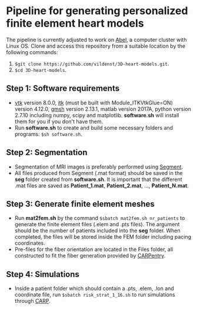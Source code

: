 # Pipeline for generating personalized finite element heart models #

The pipeline is currently adjusted to work on [Abel](http://www.uio.no/english/services/it/research/hpc/abel/), a computer cluster with Linux OS. 
Clone and access this repository from a suitable location by the following commands:
1. ```$git clone https://github.com/vildenst/3D-heart-models.git```.
2. ```$cd 3D-heart-models```.

## Step 1: Software requirements ##
* [vtk](http://www.vtk.org) version 8.0.0, [itk](https://itk.org) (must be built with Module_ITKVtkGlue=ON) version 4.12.0, [gmsh](http://gmsh.info) version 2.13.1, matlab version 2017A, python version 2.7.10 including numpy, scipy and matplotlib. **software.sh** will install them for you if you don't have them.
* Run **software.sh** to create and build some necessary folders and programs: ```$sh software.sh```.

## Step 2: Segmentation ##
* Segmentation of MRI images is preferably performed using [Segment](http://medviso.com/download2/). 
* All files produced from Segment (.mat format) should be saved in the **seg** folder created from **software.sh**. It is important that the different .mat files are saved as **Patient_1.mat**, **Patient_2.mat**, ..., **Patient_N.mat**.

## Step 3: Generate finite element meshes ##
* Run **mat2fem.sh** by the command ```$sbatch mat2fem.sh nr_patients``` to generate the finite element files (.elem and .pts files). The argument should be the number of patients included into the **seg** folder. When completed, the files will be stored inside the FEM folder including pacing coordinates.
* Pre-files for the fiber orientation are located in the Files folder, all constructed to fit the fiber generation provided by [CARPentry](https://carp.medunigraz.at/carputils/cme-installation.html). 

## Step 4: Simulations ##
* Inside a patient folder which should contain a .pts, .elem, .lon and coordinate file, run ```$sbatch risk_strat_1_16.sh``` to run simulations through [CARP](https://carp.medunigraz.at).
